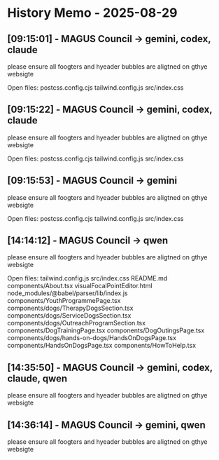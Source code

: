 # History Memo - 2025-08-29

## [09:15:01] - MAGUS Council → gemini, codex, claude
please ensure all foogters and hyeader bubbles are aligtned on gthye websigte

Open files:
postcss.config.cjs
tailwind.config.js
src/index.css

## [09:15:22] - MAGUS Council → gemini, codex, claude
please ensure all foogters and hyeader bubbles are aligtned on gthye websigte

Open files:
postcss.config.cjs
tailwind.config.js
src/index.css

## [09:15:53] - MAGUS Council → gemini
please ensure all foogters and hyeader bubbles are aligtned on gthye websigte

Open files:
postcss.config.cjs
tailwind.config.js
src/index.css

## [14:14:12] - MAGUS Council → qwen
please ensure all foogters and hyeader bubbles are aligtned on gthye websigte

Open files:
tailwind.config.js
src/index.css
README.md
components/About.tsx
visualFocalPointEditor.html
node_modules/@babel/parser/lib/index.js
components/YouthProgrammePage.tsx
components/dogs/TherapyDogsSection.tsx
components/dogs/ServiceDogsSection.tsx
components/dogs/OutreachProgramSection.tsx
components/DogTrainingPage.tsx
components/DogOutingsPage.tsx
components/dogs/hands-on-dogs/HandsOnDogsPage.tsx
components/HandsOnDogsPage.tsx
components/HowToHelp.tsx

## [14:35:50] - MAGUS Council → gemini, codex, claude, qwen
please ensure all foogters and hyeader bubbles are aligtned on gthye websigte

## [14:36:14] - MAGUS Council → gemini, qwen
please ensure all foogters and hyeader bubbles are aligtned on gthye websigte
